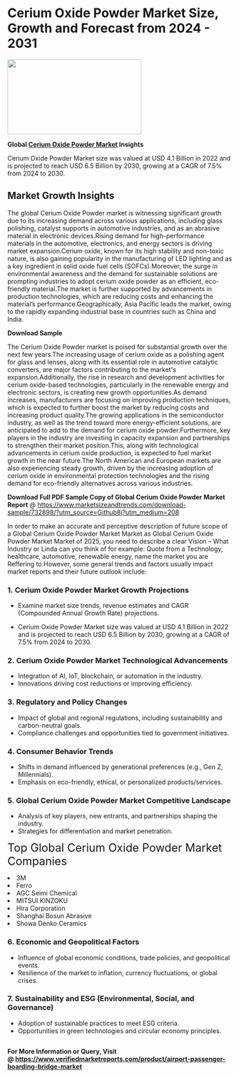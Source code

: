 <H1>Cerium Oxide Powder Market Size, Growth and Forecast from 2024 - 2031</H1><img class="aligncenter size-medium wp-image-584254" src="https://thirdeyenews.in/wp-content/uploads/2024/09/Global-Market-Research-300x168.jpeg" alt="" width="300" height="168" /><p><strong>Global&nbsp;<a href="https://www.marketsizeandtrends.com/download-sample/732898/?utm_source=Github8j?utm_medium=208">Cerium Oxide Powder Market</a> Insights</strong></p><p>Cerium Oxide Powder Market size was valued at USD 4.1 Billion in 2022 and is projected to reach USD 6.5 Billion by 2030, growing at a CAGR of 7.5% from 2024 to 2030.</p><p><h2>Market Growth Insights</h2> <p>The global Cerium Oxide Powder market is witnessing significant growth due to its increasing demand across various applications, including glass polishing, catalyst supports in automotive industries, and as an abrasive material in electronic devices.Rising demand for high-performance materials in the automotive, electronics, and energy sectors is driving market expansion.Cerium oxide, known for its high stability and non-toxic nature, is also gaining popularity in the manufacturing of LED lighting and as a key ingredient in solid oxide fuel cells (SOFCs).Moreover, the surge in environmental awareness and the demand for sustainable solutions are prompting industries to adopt cerium oxide powder as an efficient, eco-friendly material.The market is further supported by advancements in production technologies, which are reducing costs and enhancing the material’s performance.Geographically, Asia Pacific leads the market, owing to the rapidly expanding industrial base in countries such as China and India.</p> <p><strong>Download Sample</strong></p> <p>The Cerium Oxide Powder market is poised for substantial growth over the next few years.The increasing usage of cerium oxide as a polishing agent for glass and lenses, along with its essential role in automotive catalytic converters, are major factors contributing to the market's expansion.Additionally, the rise in research and development activities for cerium oxide-based technologies, particularly in the renewable energy and electronic sectors, is creating new growth opportunities.As demand increases, manufacturers are focusing on improving production techniques, which is expected to further boost the market by reducing costs and increasing product quality.The growing applications in the semiconductor industry, as well as the trend toward more energy-efficient solutions, are anticipated to add to the demand for cerium oxide powder.Furthermore, key players in the industry are investing in capacity expansion and partnerships to strengthen their market position.This, along with technological advancements in cerium oxide production, is expected to fuel market growth in the near future.The North American and European markets are also experiencing steady growth, driven by the increasing adoption of cerium oxide in environmental protection technologies and the rising demand for eco-friendly alternatives across various industries.</p> <p><span class=""><strong>Download Full PDF Sample Copy of Global Cerium Oxide Powder Market Report</strong> @ <a href="https://www.marketsizeandtrends.com/download-sample/732898/?utm_source=Github8j?utm_medium=208" target="_blank">https://www.marketsizeandtrends.com/download-sample/732898/?utm_source=Github8j?utm_medium=208</a></span></p><p>In order to make an accurate and perceptive description of future scope of a Global&nbsp;Cerium Oxide Powder Market Market as Global&nbsp;Cerium Oxide Powder Market Market of 2025, you need to describe a clear Vision &ndash; What Industry or Linda can you think of for example: Quote from a Technology, healthcare, automotive, renewable energy, name the market you are Reffering to.However, some general trends and factors usually impact market reports and their future outlook include:</p><h3>1.&nbsp;<strong>Cerium Oxide Powder Market Growth Projections</strong></h3><ul><li>Examine market size trends, revenue estimates and CAGR (Compounded Annual Growth Rate) projections.</li><li><p>Cerium Oxide Powder Market size was valued at USD 4.1 Billion in 2022 and is projected to reach USD 6.5 Billion by 2030, growing at a CAGR of 7.5% from 2024 to 2030.</p></li></ul><h3>2.&nbsp;<strong>Cerium Oxide Powder Market Technological Advancements</strong></h3><ul><li>Integration of AI, IoT, blockchain, or automation in the industry.</li><li>Innovations driving cost reductions or improving efficiency.</li></ul><h3>3.&nbsp;<strong>Regulatory and Policy Changes</strong></h3><ul><li>Impact of global and regional regulations, including sustainability and carbon-neutral goals.</li><li>Compliance challenges and opportunities tied to government initiatives.</li></ul><h3>4.&nbsp;<strong>Consumer Behavior Trends</strong></h3><ul><li>Shifts in demand influenced by generational preferences (e.g., Gen Z, Millennials).</li><li>Emphasis on eco-friendly, ethical, or personalized products/services.</li></ul><h3>5.&nbsp;<strong>Global Cerium Oxide Powder Market Competitive Landscape</strong></h3><ul><li>Analysis of key players, new entrants, and partnerships shaping the industry.</li><li>Strategies for differentiation and market penetration.</li></ul><p data-pm-slice="1 1 []"><span style="color: inherit; font-family: inherit; font-size: 25px;">Top Global Cerium Oxide Powder Market Companies</span></p><div class="" data-test-id=""><p><li>3M</li><li> Ferro</li><li> AGC Seimi Chemical</li><li> MITSUI KINZOKU</li><li> Hira Corporation</li><li> Shanghai Bosun Abrasive</li><li> Showa Denko Ceramics</li></p></div><h3>6.&nbsp;<strong>Economic and Geopolitical Factors</strong></h3><ul><li>Influence of global economic conditions, trade policies, and geopolitical events.</li><li>Resilience of the market to inflation, currency fluctuations, or global crises.</li></ul><h3>7.&nbsp;<strong>Sustainability and ESG (Environmental, Social, and Governance)</strong></h3><ul><li>Adoption of sustainable practices to meet ESG criteria.</li><li>Opportunities in green technologies and circular economy principles.</li></ul><h2><strong style="font-size: 14px;">For More Information or Query, Visit @&nbsp;</strong><a style="background-color: #ffffff; font-size: 14px;" href="https://www.marketsizeandtrends.com/report/cerium-oxide-powder-market/" target="_blank">https://www.verifiedmarketreports.com/product/airport-passenger-boarding-bridge-market</a></h2>